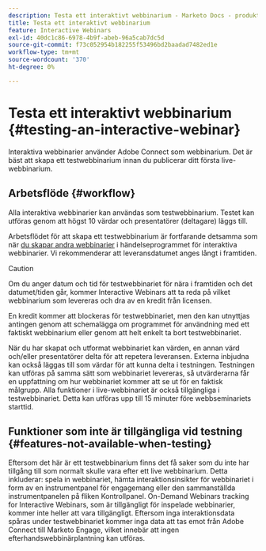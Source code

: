 ```yaml
---
description: Testa ett interaktivt webbinarium - Marketo Docs - produktdokumentation
title: Testa ett interaktivt webbinarium
feature: Interactive Webinars
exl-id: 40dc1c86-6978-4b9f-abeb-96a5cab7dc5d
source-git-commit: f73c052954b182255f53496bd2baadad7482ed1e
workflow-type: tm+mt
source-wordcount: '370'
ht-degree: 0%

---
```


# Testa ett interaktivt webbinarium {#testing-an-interactive-webinar}

Interaktiva webbinarier använder Adobe Connect som webbinarium. Det är bäst att skapa ett testwebbinarium innan du publicerar ditt första live-webbinarium.

## Arbetsflöde {#workflow}

Alla interaktiva webbinarier kan användas som testwebbinarium. Testet kan utföras genom att högst 10 värdar och presentatörer (deltagare) läggs till.

Arbetsflödet för att skapa ett testwebbinarium är fortfarande detsamma som när [du skapar andra webbinarier](/help/marketo/product-docs/demand-generation/events/interactive-webinars/create-an-interactive-webinar.md) i händelseprogrammet för interaktiva webbinarier. Vi rekommenderar att leveransdatumet anges långt i framtiden.

>[!CAUTION]
>
>Om du anger datum och tid för testwebbinariet för nära i framtiden och det datumet/tiden går, kommer Interactive Webinars att ta reda på vilket webbinarium som levereras och dra av en kredit från licensen.

En kredit kommer att blockeras för testwebbinariet, men den kan utnyttjas antingen genom att schemalägga om programmet för användning med ett faktiskt webbinarium eller genom att helt enkelt ta bort testwebbinariet.

När du har skapat och utformat webbinariet kan värden, en annan värd och/eller presentatörer delta för att repetera leveransen. Externa inbjudna kan också läggas till som värdar för att kunna delta i testningen. Testningen kan utföras på samma sätt som webbinariet levereras, så utvärderarna får en uppfattning om hur webbinariet kommer att se ut för en faktisk målgrupp. Alla funktioner i live-webbinariet är också tillgängliga i testwebbinariet. Detta kan utföras upp till 15 minuter före webbseminariets starttid.

## Funktioner som inte är tillgängliga vid testning {#features-not-available-when-testing}

Eftersom det här är ett testwebbinarium finns det få saker som du inte har tillgång till som normalt skulle vara efter ett live webbinarium. Detta inkluderar: spela in webbinariet, hämta interaktionsinsikter för webbinariet i form av en instrumentpanel för engagemang eller den sammanställda instrumentpanelen på fliken Kontrollpanel. On-Demand Webinars tracking for Interactive Webinars, som är tillgängligt för inspelade webbinarier, kommer inte heller att vara tillgängligt. Eftersom inga interaktionsdata spåras under testwebbinariet kommer inga data att tas emot från Adobe Connect till Marketo Engage, vilket innebär att ingen efterhandswebbinärplantning kan utföras.
